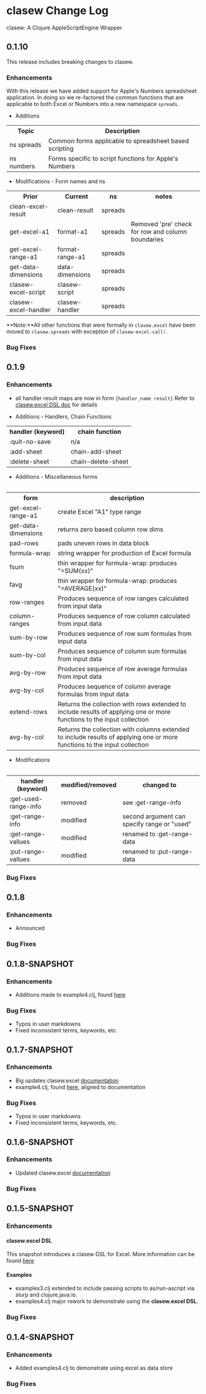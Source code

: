 # clasew Change Log

clasew: A Clojure AppleScriptEngine Wrapper

## 0.1.10

This release includes breaking changes to clasew.

### Enhancements
With this release we have added support for Apple's Numbers spreadsheet application. In doing so we re-factored the common functions that are applicable to both Excel or Numbers into a new namespace ```spreads```.


+ Additions
<table>
<tr><th>Topic</th><th>Description</th></tr>
<tr><td>ns spreads</td><td>Common forms applicable to spreadsheet based scripting</td></tr>
<tr><td>ns numbers</td><td>Forms specific to script functions for Apple's Numbers</td></tr>
</table>

+ Modifications - Form names and ns
<table>
<tr><th>Prior</th><th>Current</th><th>ns</th><th>notes</th></tr>
<tr><td>clean-excel-result</td><td>clean-result</td><td>spreads</td><td></td></tr>
<tr><td>get-excel-a1</td><td>format-a1</td><td>spreads</td><td>Removed 'pre' check for row and column boundaries</td></tr>
<tr><td>get-excel-range-a1</td><td>format-range-a1</td><td>spreads</td><td></td></tr>
<tr><td>get-data-dimensions</td><td>data-dimensions</td><td>spreads</td><td></td></tr>
<tr><td>clasew-excel-script</td><td>clasew-script</td><td>spreads</td><td></td></tr>
<tr><td>clasew-excel-handler</td><td>clasew-handler</td><td>spreads</td><td></td></tr>
</table>

**Note:**All other functions that were formally in ```clasew.excel``` have been moved to ```clasew.spreads``` with exception of ```clasew-excel-call!```.

### Bug Fixes

## 0.1.9

### Enhancements
+ all handler result maps are now in form ```{handler_name result}``` Refer to [clasew.excel DSL doc](doc/clasew-excel.md) for details

+ Additions - Handlers, Chain Functions
<table>
<tr><th>handler (keyword)</th><th>chain function</th><tr>
<tr><td>:quit-no-save</td><td>n/a</td></tr>
<tr><td>:add-sheet</td><td>chain-add-sheet</td></tr>
<tr><td>:delete-sheet</td><td>chain-delete-sheet</td></tr>
<table>

+ Additions - Miscellaneous forms
<table>
<tr><th>form</th><th>description</th><tr>
<tr><td>get-excel-range-a1</td><td>create Excel "A1" type range</td></tr>
<tr><td>get-data-dimensions</td><td>returns zero based column row dims</td></tr>
<tr><td>pad-rows</td><td>pads uneven rows in data block</td></tr>
<tr><td>formula-wrap</td><td>string wrapper for production of Excel formula</td></tr>
<tr><td>fsum</td><td>thin wrapper for formula-wrap: produces "=SUM(xx)"</td></tr>
<tr><td>favg</td><td>thin wrapper for formula-wrap: produces "=AVERAGE(xx)"</td></tr>
<tr><td>row-ranges</td><td>Produces sequence of row ranges calculated from input data</td></tr>
<tr><td>column-ranges</td><td>Produces sequence of row column calculated from input data</td></tr>
<tr><td>sum-by-row</td><td>Produces sequence of row sum formulas from input data</td></tr>
<tr><td>sum-by-col</td><td>Produces sequence of column sum formulas from input data</td></tr>
<tr><td>avg-by-row</td><td>Produces sequence of row average formulas from input data</td></tr>
<tr><td>avg-by-col</td><td>Produces sequence of column average formulas from input data</td></tr>
<tr><td>extend-rows</td><td>Returns the collection with rows extended to include results of applying one or more functions to the input collection</td></tr>
<tr><td>avg-by-col</td><td>Returns the collection with columns extended to include results of applying one or more functions to the input collection</td></tr>
<table>

+ Modifications
<table>
<tr><th>handler (keyword)</th><th>modified/removed</th><th>changed to</th><tr>
<tr><td>:get-used-range-info</td><td>removed</td><td>see :get-range-info</tr>
<tr><td>:get-range-info</td><td>modified</td><td>second argument can specify range or "used"</td></tr>
<tr><td>:get-range-vallues</td><td>modified</td><td>renamed to :get-range-data</td></tr>
<tr><td>:put-range-vallues</td><td>modified</td><td>renamed to :put-range-data</td></tr>
<table>


### Bug Fixes

## 0.1.8

### Enhancements
+ Announced

### Bug Fixes

## 0.1.8-SNAPSHOT

### Enhancements
+ Additions made to example4.clj, found [here](dev/src/clasew/examples4.clj)

### Bug Fixes
+ Typos in user markdowns
+ Fixed inconsistent terms, keywords, etc.

## 0.1.7-SNAPSHOT

### Enhancements
+ Big updates clasew.excel [documentation](doc/clasew-excel.md)
+ example4.clj, found [here](dev/src/clasew/examples4.clj), aligned to documentation

### Bug Fixes
+ Typos in user markdowns
+ Fixed inconsistent terms, keywords, etc.

## 0.1.6-SNAPSHOT

### Enhancements
+ Updated clasew.excel [documentation](doc/clasew-excel.md)

### Bug Fixes

## 0.1.5-SNAPSHOT

### Enhancements

#### clasew.excel DSL
This snapshot introduces a clasew DSL for Excel. More information can be found [here](doc/clasew-excel.md)

#### Examples

+ examples3.clj extended to include passing scripts to as/run-ascript via slurp
  and clojure.java.io.
+ examples4.clj major rework to demonstrate using the **clasew.excel DSL**.

### Bug Fixes


## 0.1.4-SNAPSHOT

### Enhancements

+ Added examples4.clj to demonstrate using excel as data store

### Bug Fixes
